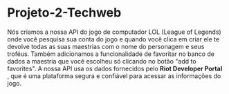 # Projeto-2-Techweb

Nós criamos a nossa API do jogo de computador LOL (League of Legends) onde você pesquisa sua conta do jogo e quando você clica em criar ele te devolve todas as suas maestrias com o nome do personagem e seus troféus. Também adicionamos a funcionalidade de favoritar no banco de dados a maestria que você escolheu só clicando no botão "add to favorites". A nossa API usa os dados fornecidos pelo **Riot Developer Portal**  , que é uma plataforma segura e confiável para acessar as informações do jogo.
